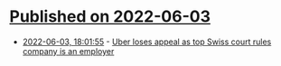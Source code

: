 # [Published on 2022-06-03](index.md)

* [2022-06-03, 18:01:55](https://news.ycombinator.com/item?id=31611669) - [Uber loses appeal as top Swiss court rules company is an employer](https://www.reuters.com/business/autos-transportation/uber-loses-appeal-top-swiss-court-rules-company-is-an-employer-2022-06-03/)
